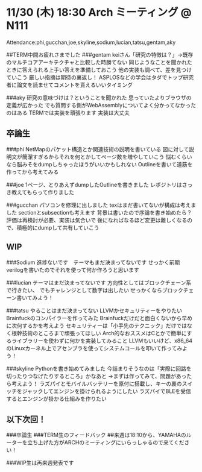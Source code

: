 # 11/30 (木) 18:30 Arch ミーティング @ N111

Attendance:phi,gucchan,joe,skyline,sodium,lucian,tatsu,gentam,aky

##TERM中間お疲れさまでした
###gentam
keiさん「研究の特徴は？」→既存のマルチコアアーキテクチャと比較した時勝てない
同じようなことを聞かれたときに答えられる上手い答えを準備しておこう
他の実装も調べて、差を見つけていこう
厳しい指摘は期待の裏返し！
ASPLOSなどの学会はタダでトップ研究者に論文を読ませてコメントを貰えるいいタイミング

###aky
研究の意味づけは？ということを聞かれた
思っていたよりブラウザの定義が広かった
でも質問する側がWebAssemblyについてよく分かってなかったのはある
TERMでは実装を頑張ります
実装は大丈夫

## 卒論生
###phi
NetMapのパケット構造とか関連技術の説明を書いている
図に対して説明文が簡潔すぎるからそれを何とかしてページ数を増やしていこう
悩むくらいなら脳みそをdumpしちゃったほうがいいかもしれない
Outlineを書いて道筋を作ってから考えてみる

###joe
1ページ、とりあえずdumpしたOutlineを書きました
レポジトリはさっき教えてもらって作りました


###gucchan
パソコンを修理に出しました
texはまだ書いてないが構成は考えました
sectionとsubsectionも考えます
背景は書いたので序論を書き始めたら？
評価は再検討が必要、実装は気合いで
後になればなるほど変更は難しくなるので、積極的にdumpして共有していこう

## WIP
###Sodium
進捗ないです　テーマもまだ決まってないです
せっかく前期verilogを書いたのでそれを使って何か作ろうと思います

###lucian
テーマはまだ決まってないです
方向性としてはブロックチェーン系で行きたい、
でもチャレンジとして数字は出したい
せっかくならブロックチェーン書いてみよう！

###tatsu
やることはまだ決まってない
LLVMかセキュリティーをやりたい
Brainfuckのコンパイラーを作ってみた
Brainfuckだけだと面白くないから早めに次何するかを考えよう
セキュリティーは「小手先のテクニック」だけではなく根幹技術のところまで頑張ってほしい
Arch的なおススメはCとかで簡単にするライブラリーを使わずに何かを実装してみること
LLVMもいいけど、x86_64のLinuxカーネル上でアセンブラを使ってシステムコールを叩いて作ってみよう！

###skyline
Pythonを書き始めてみました
今詰まりそうなのは「実際に回路を切ったりつなげたりするところ」かなあと
→まずは作ってみて、問題があったら考えよう！
ラズパイとモバイルバッテリーを原付に搭載し、キーの裏のスイッチをジャックしてエンジンを掛けられるようにしたい
ラズパイでBLEを受信するとエンジンが掛かる仕組みを作りたい

## 以下次回！
###卒論生
###TERM生のフィードバック
##来週は18:10から、YAMAHAのルーターを立ち上げた方がARCHのミーティングにいらっしゃるので来てください！

###WIP生は再来週発表です
